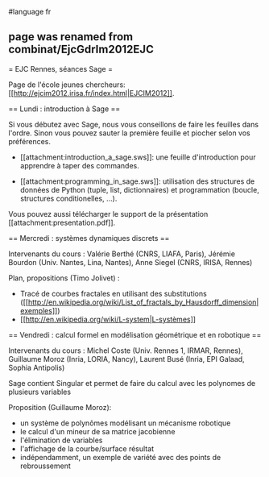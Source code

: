 #language fr
## page was renamed from combinat/EjcGdrIm2012EJC
= EJC Rennes, séances Sage =

Page de l'école jeunes chercheurs: [[http://ejcim2012.irisa.fr/index.html|EJCIM2012]].

== Lundi : introduction à Sage ==

Si vous débutez avec Sage, nous vous conseillons de faire les feuilles dans l'ordre. Sinon vous pouvez sauter la première feuille et piocher selon vos préférences.

 * [[attachment:introduction_a_sage.sws]]: une feuille d'introduction pour apprendre à taper des commandes.

 * [[attachment:programming_in_sage.sws]]: utilisation des structures de données de Python (tuple, list, dictionnaires) et programmation (boucle, structures conditionelles, ...).

Vous pouvez aussi télécharger le support de la présentation [[attachment:presentation.pdf]].

== Mercredi : systèmes dynamiques discrets ==

Intervenants du cours : Valérie Berthé (CNRS, LIAFA, Paris), Jérémie Bourdon (Univ. Nantes, Lina, Nantes), Anne Siegel (CNRS, IRISA, Rennes)

Plan, propositions (Timo Jolivet) :

 * Tracé de courbes fractales en utilisant des substitutions ([[http://en.wikipedia.org/wiki/List_of_fractals_by_Hausdorff_dimension|exemples]])
 * [[http://en.wikipedia.org/wiki/L-system|L-systèmes]]

== Vendredi : calcul formel en modélisation géométrique et en robotique ==

Intervenants du cours : Michel Coste (Univ. Rennes 1, IRMAR, Rennes), Guillaume Moroz (Inria, LORIA, Nancy), Laurent Busé (Inria, EPI Galaad, Sophia Antipolis)

Sage contient Singular et permet de faire du calcul avec les polynomes de plusieurs variables

Proposition (Guillaume Moroz):
 * un système de polynômes modélisant un mécanisme robotique
 * le calcul d'un mineur de sa matrice jacobienne
 * l'élimination de variables
 * l'affichage de la courbe/surface résultat
 * indépendamment, un exemple de variété avec des points de rebroussement
